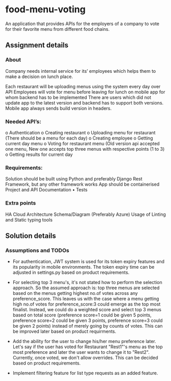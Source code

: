 # food-menu-voting

An application that provides APIs for the employers of a company to vote for their favorite menu from different food chains.

## Assignment details

### About

Company needs internal service for its’ employees which helps them to make a decision
on lunch place.

Each restaurant will be uploading menus using the system every day over API
Employees will vote for menu before leaving for lunch on mobile app for whom backend has to be implemented
There are users which did not update app to the latest version and backend has to support both versions.
Mobile app always sends build version in headers.

### Needed API’s:

o Authentication
o Creating restaurant
o Uploading menu for restaurant (There should be a menu for each day)
o Creating employee
o Getting current day menu
o Voting for restaurant menu (Old version api accepted one menu, New one accepts top three menus with respective points (1 to 3)
o Getting results for current day

### Requirements:

Solution should be built using Python and preferably Django Rest Framework, but any other framework works
App should be containerised
Project and API Documentation
• Tests

### Extra points

HA Cloud Architecture Schema/Diagram (Preferably Azure)
Usage of Linting and Static typing tools

## Solution details

### Assumptions and TODOs

- For authentication, JWT system is used for its token expiry features and its popularity in mobile environments. The token expiry time can be adjusted in settings.py based on product requirements.

- For selecting top 3 menu's, it's not stated how to perform the selection approach. So the assumed approach is: top three menus are selected based on the menus getting highest no.of votes across any preference_score. This leaves us with the case where a menu getting high no.of votes for preference_score:3 could emerge as the top most finalist. Instead, we could do a weighted score and select top 3 menus based on total score (preference score=1 could be given 5 points, preference score=2 could be given 3 points, preference score=3 could be given 2 points) instead of merely going by counts of votes. This can be improved later based on product requirments.

- Add the ability for the user to change his/her menu preference later. Let's say if the user has voted for Restaurant "Rest1"'s menu as the top most preference and later the user wants to change it to "Rest2". Currently, once voted, we don't allow overrides. This can be decided based on product requirements.

- Implement filtering feature for list type requests as an added feature.
